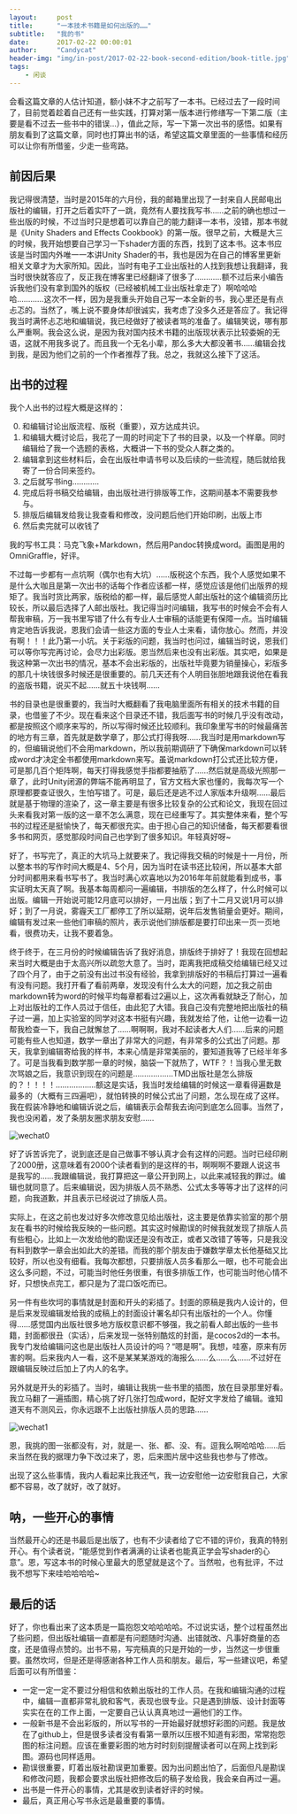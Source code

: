 ```yaml
---
layout:     post
title:      "一本技术书籍是如何出版的……"
subtitle:   "我的书"
date:       2017-02-22 00:00:01
author:     "Candycat"
header-img: "img/in-post/2017-02-22-book-second-edition/book-title.jpg"
tags:
    - 闲谈
---
```


会看这篇文章的人估计知道，额小妹不才之前写了一本书。已经过去了一段时间了，目前觉着趁着自己还有一些实践，打算对第一版本进行修缮写一下第二版（主要是看不过去一些书中的错误…），值此之际，写一下第一次出书的感悟。如果有朋友看到了这篇文章，同时也打算出书的话，希望这篇文章里面的一些事情和经历可以让你有所借鉴，少走一些弯路。

## 前因后果

我记得很清楚，当时是2015年的六月份，我的邮箱里出现了一封来自人民邮电出版社的编辑，打开之后着实吓了一跳，竟然有人要找我写书……之前的确也想过一些出版的时候，不过当时只是想着可以靠自己的能力翻译一本书，没错，那本书就是《Unity Shaders and Effects Cookbook》的第一版。很早之前，大概是大三的时候，我开始想要自己学习一下shader方面的东西，找到了这本书。这本书应该是当时国内外唯一一本讲Unity Shader的书，我也是因为在自己的博客里更新相关文章才为大家所知。因此，当时有电子工业出版社的人找到我想让我翻译，我当时很快就答应了，反正我在博客里已经翻译了很多了…………额不过后来小编告诉我他们没有拿到国外的版权（已经被机械工业出版社拿走了）啊哈哈哈哈…………这次不一样，因为是我重头开始自己写一本全新的书，我心里还是有点忐忑的。当然了，嘴上说不要身体却很诚实，我考虑了没多久还是答应了。我记得我当时满怀忐忑地和编辑说，我已经做好了被读者骂的准备了。编辑笑说，哪有那么严重啊。我会这么说，是因为我对国内技术书籍的出版现状表示比较委婉的无语，这就不用我多说了。而且我一个无名小辈，那么多大大都没著书……编辑会找到我，是因为他们之前的一个作者推荐了我。总之，我就这么接下了这活。

## 出书的过程

我个人出书的过程大概是这样的：

0. 和编辑讨论出版流程、版税（重要），双方达成共识。
1. 和编辑大概讨论后，我花了一周的时间定下了书的目录，以及一个样章。同时编辑给了我一个选题的表格，大概讲一下书的受众人群之类的。
2. 编辑拿到这些材料后，会在出版社申请书号以及后续的一些流程，随后就给我寄了一份合同来签约。
3. 之后就写书ing…………
4. 完成后将书稿交给编辑，由出版社进行排版等工作，这期间基本不需要我参与。
5. 排版后编辑发给我让我查看和修改，没问题后他们开始印刷，出版上市
6. 然后卖完就可以收钱了

我的写书工具：马克飞象+Markdown，然后用Pandoc转换成word。画图是用的OmniGraffle，好评。

不过每一步都有一点坑啊（偶尔也有大坑）……版税这个东西，我个人感觉如果不是什么大咖且是第一次出书的话每个作者应该都一样，感觉应该是他们出版界的规矩了。我当时货比两家，版税给的都一样，最后感觉人邮出版社的这个编辑资历比较长，所以最后选择了人邮出版社。我记得当时问编辑，我写书的时候会不会有人帮我审稿，万一我书里写错了什么有专业人士审稿的话能更有保障一点。当时编辑肯定地告诉我说，恩我们会请一些这方面的专业人士来看，请你放心。然而，并没有啊！！！此乃第一小坑。关于彩版的问题，我当时也问过，编辑当时说，恩我们可以等你写完再讨论，会尽力出彩版。恩当然后来也没有出彩版。其实吧，如果是我这种第一次出书的情况，基本不会出彩版的，出版社毕竟要为销量操心，彩版多的那几十块钱很多时候还是很重要的。前几天还有个人明目张胆地跟我说他在看我的盗版书籍，说买不起……就五十块钱啊……

书的目录也是很重要的，我当时大概翻看了我电脑里面所有相关的技术书籍的目录，也借鉴了不少。现在看来这个目录还不错，我后面写书的时候几乎没有改动，都是按照这个顺序来写的，所以写得时候还比较顺利。我印象里写书的时候最痛苦的地方有三章，首先就是数学章了，那公式打得我呀……我当时是用markdown写的，但编辑说他们不会用markdown，所以我前期调研了下确保markdown可以转成word才决定全书都使用markdown来写。虽说markdown打公式还比较方便，可是那几百个矩阵啊，每天打得我感觉手指都要抽筋了……然后就是高级光照那一章了，此时Unity闭源的弊端不能再明显了，官方文档大家也懂的，我每次写一个原理都要查证很久，生怕写错了。可是，最后还是逃不过人家版本升级啊……最后就是基于物理的渲染了，这一章主要是有很多比较复杂的公式和论文，我现在回过头来看我对第一版的这一章不怎么满意，现在已经重写了。其实整体来看，整个写书的过程还是挺愉快了，每天都很充实。由于担心自己的知识储备，每天都要看很多书和网页，感觉那段时间自己也学到了很多知识。年轻真好呀~

好了，书写完了，真正的大坑马上就要来了。我记得我交稿的时候是十一月份，所以整本书的写作时间大概是4、5个月，因为当时在读书还比较闲，所以基本大部分时间都用来看书写书了。我当时满心欢喜地以为2016年年前就能看到成书，事实证明太天真了啊。我基本每周都问一遍编辑，书排版的怎么样了，什么时候可以出版。编辑一开始说可能12月底可以排好，一月出版；到了十二月又说1月可以排好；到了一月说，雾霾天工厂都停工了所以延期，说年后发售销量会更好。期间，编辑有发过来一些他们审稿的照片，表示说他们排版都是要打印出来一页一页地看，很费功夫，让我不要着急。

终于终于，在三月份的时候编辑告诉了我好消息，排版终于排好了！我现在回想起来当时大概是由于太高兴所以疏忽大意了。当时，距离我把成稿交给编辑已经又过了四个月了，由于之前没有出过书没有经验，我拿到排版好的书稿后打算过一遍看有没有问题。我打开看了看前两章，发现没有什么太大的问题，加之我之前由markdown转为word的时候平均每章都看过2遍以上，这次再看就缺乏了耐心，加上对出版社的工作人员过于信任，由此犯了大错。我自己没有完整地把出版社的稿子过一遍，加上实验室的同学对这本书挺有兴趣，我就发给了他，让他一边看一边帮我检查一下，我自己就懈怠了……啊啊啊，我对不起读者大人们……后来的问题可能有些人也知道，数学一章出了非常大的问题，有非常多的公式出了问题。那天，我拿到编辑寄给我的样书，本来心情是非常美丽的，要知道我等了已经半年多了。可是当我看到数学那一章的时候，脑袋一下就热了，WTF？！当我心里无数次骂娘之后，我意识到现在的问题是………………TMD出版社是怎么排版的？！！！！………………额这是实话，我当时发给编辑的时候这一章看得遍数是最多的（大概有三四遍吧），就怕转换的时候公式出了问题，怎么现在成了这样。我在假装冷静地和编辑诉说之后，编辑表示会帮我去询问到底怎么回事。当然了，我也没闲着，发了条朋友圈求朋友安慰……

![wechat0](http://candycat1992.github.io/img/in-post/2017-02-22-book-second-edition/wechat0.jpg)

好了诉苦诉完了，说到底还是自己做事不够认真才会有这样的问题。当时已经印刷了2000册，这意味着有2000个读者看到的是这样的书，啊啊啊不要跟人说这书是我写的……我跟编辑说，我打算把这一章公开到网上，以此来减轻我的罪过。编辑也就同意了。后来编辑说，因为排版人员不熟悉、公式太多等等才出了这样的问题，向我道歉，并且表示已经说过了排版人员。

实际上，在这之前也发过好多次修改意见给出版社，这主要是依靠实验室的那个朋友在看书的时候给我反映的一些问题。其实这时候勘误的时候我就发现了排版人员有些粗心，比如上一次发给他的勘误还是没有改正，或者又改错了等等，只是我没有料到数学一章会出如此大的差错。而我的那个朋友由于嫌数学章太长他基础又比较好，所以也没有细看。我每次都想，只要排版人员多看那么一眼，也不可能会出这么多问题，不过，可能当时他任务很重，有很多排版工作，也可能当时他心情不好，只想快点完工，都只是为了混口饭吃而已。

另一件有些坎坷的事情就是封面和开头的彩插了。封面的原稿是我内人设计的，但是后来发现编辑发给我的成稿上的封面设计署名却只有出版社的一个人。你懂得……感觉国内出版社很多地方版权意识都不够强，我之前看人邮出版的一些书籍，封面都很丑（实话），后来发现一张特别酷炫的封面，是cocos2d的一本书。我专门发给编辑问这也是出版社人员设计的吗？“嗯是啊”。我想，哇塞，原来有厉害的啊。后来我内人一看，这不是某某某游戏的海报么……么……么……不过好在跟编辑反映过后加上了内人的名字。

另外就是开头的彩插了。当时，编辑让我挑一些书里的插图，放在目录那里好看。我立马翻了一遍插图，精心挑了好几张打包成word，配好文字发给了编辑。谁知道天有不测风云，你永远跟不上出版社排版人员的思路……

![wechat1](http://candycat1992.github.io/img/in-post/2017-02-22-book-second-edition/wechat1.jpg)

恩，我挑的图一张都没有，对，就是一、张、都、没、有。逗我么啊哈哈哈……后来当然在我的据理力争下改过来了，恩，后来图片居中这些我也参与了修改。

出现了这么些事情，我内人看起来比我还气，我一边安慰他一边安慰我自己，大家都不容易，改了就好，改了就好。

## 呐，一些开心的事情

当然最开心的还是书最后是出版了，也有不少读者给了它不错的评价，我真的特别开心。有个读者说，“能感觉到作者满满的让读者也能真正学会写shader的心意”。恩，写这本书的时候心里最大的愿望就是这个了。当然啦，也有批评，不过我不想写下来哇哈哈哈哈~

## 最后的话

好了，你也看出来了这本质是一篇抱怨文哈哈哈哈。不过说实话，整个过程虽然出了些问题，但出版社编辑一直都是有问题随时沟通、出错就改、凡事好商量的态度，还是值得点赞的。出书不易，写完稿真的只是开始的一步，当然这一步很重要。虽然坎坷，但是还是得感谢各种工作人员和朋友。最后，写一些建议吧，希望后面可以有所借鉴：

* 一定一定一定不要过分相信和依赖出版社的工作人员。在我和编辑沟通的过程中，编辑一直都非常礼貌和客气，表现也很专业。只是遇到排版、设计封面等实实在在的工作上面，一定要自己认认真真地过一遍他们的工作。
* 一般新书是不会出彩版的，所以写书的一开始最好就想好彩图的问题。我是放在了github上，但是很多读者没有看第一章所以压根不知道有彩图，常常抱怨图的标注问题。应该在重要彩图的地方时时刻刻提醒读者可以在网上找到彩图。源码也同样适用。
* 勘误很重要，盯着出版社勘误更加重要。因为出问题出怕了，后面但凡是勘误和修改问题，我都会要求出版社把修改后的稿子发给我，我会亲自再过一遍。
* 出书是一件开心的事情，尤其是收到读者好评的时候。
* 最后，真正用心写书永远是最重要的事情。

